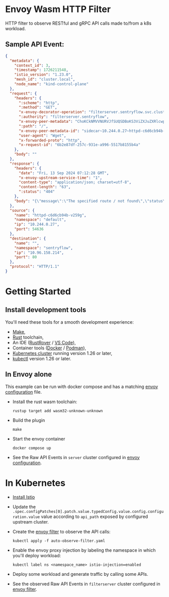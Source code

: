 # Envoy Wasm HTTP Filter

HTTP filter to observe RESTful and gRPC API calls made to/from a k8s workload.

## Sample API Event:

```json
{
  "metadata": {
    "context_id": 3,
    "timestamp": 1726211548,
    "istio_version": "1.23.0",
    "mesh_id": "cluster.local",
    "node_name": "kind-control-plane"
  },
  "request": {
    "headers": {
      ":scheme": "http",
      ":method": "GET",
      "x-envoy-decorator-operation": "filterserver.sentryflow.svc.cluster.local:80/*",
      ":authority": "filterserver.sentryflow",
      "x-envoy-peer-metadata": "ChoKCkNMVVNURVJfSUQSDBoKS3ViZXJuZXRlcwp5CgZMQUJFTFMSbyptCg4KA2FwcBIHGgVodHRwZAoqCh9zZXJ2aWNlLmlzdGlvLmlvL2Nhbm9uaWNhbC1uYW1lEgcaBWh0dHBkCi8KI3NlcnZpY2UuaXN0aW8uaW8vY2Fub25pY2FsLXJldmlzaW9uEggaBmxhdGVzdAofCgROQU1FEhcaFWh0dHBkLWM2ZDZjYjk0Yi12MjU5ZwoWCglOQU1FU1BBQ0USCRoHZGVmYXVsdApJCgVPV05FUhJAGj5rdWJlcm5ldGVzOi8vYXBpcy9hcHBzL3YxL25hbWVzcGFjZXMvZGVmYXVsdC9kZXBsb3ltZW50cy9odHRwZAoYCg1XT1JLTE9BRF9OQU1FEgcaBWh0dHBk",
      ":path": "/",
      "x-envoy-peer-metadata-id": "sidecar~10.244.0.27~httpd-c6d6cb94b-v259g.default~default.svc.cluster.local",
      "user-agent": "Wget",
      "x-forwarded-proto": "http",
      "x-request-id": "6b2e87df-257c-931e-a996-5517b8155b4a"
    },
    "body": ""
  },
  "response": {
    "headers": {
      "date": "Fri, 13 Sep 2024 07:12:28 GMT",
      "x-envoy-upstream-service-time": "1",
      "content-type": "application/json; charset=utf-8",
      "content-length": "63",
      ":status": "404"
    },
    "body": "{\"message\":\"The specified route / not found\",\"status\":\"failed\"}"
  },
  "source": {
    "name": "httpd-c6d6cb94b-v259g",
    "namespace": "default",
    "ip": "10.244.0.27",
    "port": 54636
  },
  "destination": {
    "name": "",
    "namespace": "sentryflow",
    "ip": "10.96.158.214",
    "port": 80
  },
  "protocol": "HTTP/1.1"
}
```

# Getting Started

## Install development tools

You'll need these tools for a smooth development experience:

- [Make](https://www.gnu.org/software/make/#download),
- [Rust](https://www.rust-lang.org/tools/install) toolchain,
- An IDE ([RustRover](https://www.jetbrains.com/rust/) / [VS Code](https://code.visualstudio.com/download)),
- Container tools ([Docker](https://www.docker.com/) / [Podman](https://podman.io/)),
- [Kubernetes cluster](https://kubernetes.io/docs/setup/) running version 1.26 or later,
- [kubectl](https://kubernetes.io/docs/tasks/tools/#kubectl) version 1.26 or later.

## In Envoy alone

This example can be run with docker compose and has a matching [envoy configuration](envoy.yaml) file.

- Install the rust wasm toolchain:
  ```shell
  rustup target add wasm32-unknown-unknown
  ```

- Build the plugin
  ```shell
  make
  ```

- Start the envoy container
  ```shell
  docker compose up
  ```

- See the Raw API Events in `server` cluster configured in [envoy configuration](envoy.yaml).

# In Kubernetes

- [Install Istio](https://istio.io/latest/docs/setup/install/)
- Update the `.spec.configPatches[0].patch.value.typedConfig.value.config.configuration.value` value according
  to `api_path`
  exposed by configured upstream cluster.
- Create the [envoy filter](auto-observe-filter.yaml) to observe the API calls:

  ```shell
  kubectl apply -f auto-observe-filter.yaml
  ```

- Enable the envoy proxy injection by labeling the namespace in which you'll deploy workload:
  ```shell
  kubectl label ns <namespace_name> istio-injection=enabled
  ```
- Deploy some workload and generate traffic by calling some APIs.
- See the observed Raw API Events in `filterserver` cluster configured in [envoy filter](auto-observe-filter.yaml).

